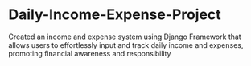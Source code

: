 # Daily-Income-Expense-Project
Created an income and expense system using Django Framework that allows users to effortlessly input and track daily income and expenses, promoting financial awareness and responsibility
